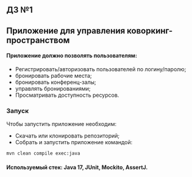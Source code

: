 
## ДЗ №1

## Приложение для управления коворкинг-пространством

#### Приложение должно позволять пользователям:
* Регистрировать/авторизовать пользователей по логину/паролю;
* бронировать рабочие места;
* бронировать конференц-залы;
* управлять бронированиями;
* Просматривать доступность ресурсов.

### Запуск
Чтобы запустить приложение необходим:
* Скачать или клонировать репозиторий;
* Собрать и запустить приложение командой:
```bash
mvn clean compile exec:java
```

#### Используемый стек: Java 17, JUnit, Mockito, AssertJ.
